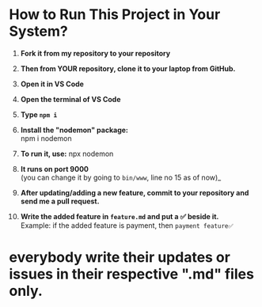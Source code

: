 # How to Run This Project in Your System?

1. **Fork it from my repository to your repository**
2. **Then from YOUR repository, clone it to your laptop from GitHub.**

3. **Open it in VS Code**
4. **Open the terminal of VS Code**
5. **Type `npm i`**

6. **Install the "nodemon" package:**  
            npm i nodemon

7. **To run it, use:**
             npx nodemon

8. **It runs on port 9000**  
             (you can change it by going to `bin/www`, line no 15 as of now)_

9. **After updating/adding a new feature, commit to your repository and send me a pull request.**

10. **Write the added feature in `feature.md` and put a ✅ beside it.**  
             Example: if the added feature is payment, then `payment feature✅`


# everybody write their updates or issues in their respective ".md" files only.
